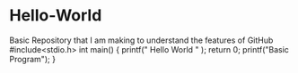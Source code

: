 # Hello-World
Basic Repository that I am making to understand the features of GitHub
#include<stdio.h>
int main()
{
printf(" Hello World " );
return 0;
printf("Basic Program");
}
